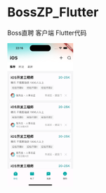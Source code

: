 # BossZP_Flutter
 Boss直聘 客户端 Flutter代码

<img src="./preview/pic.16.44.png" alt="pic.16.44" width="150" height="325" />

